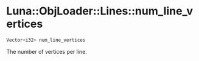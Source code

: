 # Luna::ObjLoader::Lines::num_line_vertices

```c++
Vector<i32> num_line_vertices
```

The number of vertices per line. 

